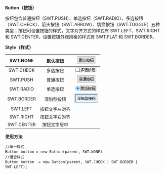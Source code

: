 **Button（按钮）**

按钮包含普通按钮（SWT.PUSH）、单选按钮（SWT.RADIO）、多选按钮（SWT.CHECK）、箭头按钮（SWT.ARROW）、切换按钮（SWT.TOGGLE）五种类型；按钮可设置按钮的样式，文字对齐方式的样式有 SWT.LEFT、SWT.RIGHT 和 SWT.CENTER，设置按钮外观风格的样式有 SWT.FLAT 和 SWT.BORDER。

**Style（样式）**

| SWT.NONE | 默认按钮 | ![](/assets/none.png) |
| :---: | :---: | :---: |
| SWT.CHECK | 多选按钮 | ![](/assets/check.png) |
| SWT.PUSH | 普通按钮 | ![](/assets/push.png) |
| SWT.RADIO | 单选按钮 | ![](/assets/radio.png) |
| SWT.BORDER | 深陷型按钮 | ![](/assets/border.png) |
| SWT.LEFT | 按钮文字左对齐 |  |
| SWT.RIGHT | 按钮文字右对齐 |  |
| SWT.CENTER | 按钮文字居中 |  |

**使用方法**

```
//单一样式
Button button = new Button(parent, SWT.NONE)
//组合样式
Button button  = new Button(parent, SWT.CHECK | SWT.BORDER | SWT.LEFT);
```




